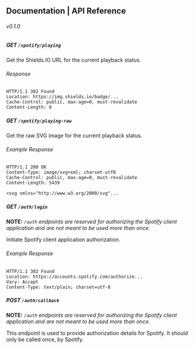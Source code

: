 ## Documentation | API Reference

###### v0.1.0

##### GET ``/spotify/playing``

Get the Shields.IO URL for the current playback status.

###### Response

```http
HTTP/1.1 302 Found
Location: https://img.shields.io/badge/...
Cache-Control: public, max-age=0, must-revalidate
Content-Length: 0
```

##### GET ``/spotify/playing-raw``

Get the raw SVG image for the current playback status.

###### Example Response

```http
HTTP/1.1 200 OK
Content-Type: image/svg+xml; charset-utf8
Cache-Control: public, max-age=0, must-revalidate
Content-Length: 5439

<svg xmlns="http://www.w3.org/2000/svg"...
```

##### GET ``/auth/login``

**NOTE:** *``/auth`` endpoints are reserved for authorizing the Spotify client application and are not meant to be used more than once.*

Initiate Spotify client application authorization.

###### Example Response

```http
HTTP/1.1 302 Found
Location: https://accounts.spotify.com/authorize...
Vary: Accept
Content-Type: text/plain; charset=utf-8
```

##### POST ``/auth/callback``

**NOTE:** *``/auth`` endpoints are reserved for authorizing the Spotify client application and are not meant to be used more than once.*

This endpoint is used to provide authorization details for Spotify. It should only be called once, by Spotify.